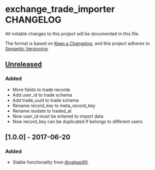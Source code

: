# exchange_trade_importer CHANGELOG

All notable changes to this project will be documented in this file.

The format is based on [Keep a Changelog](https://keepachangelog.com/en/1.0.0/),
and this project adheres to [Semantic Versioning](https://semver.org/spec/v2.0.0.html).

## [Unreleased]

### Added

- More fields to trade records
- Add user_id to trade schema
- Add trade_uuid to trade schema
- Rename record_key to meta_record_key
- Rename isodate to traded_at
- Now user_id must be entered to import data
- Now record_key can be duplicated if belongs to different users

## [1.0.0] - 2017-06-20

### Added

- Stable functionality from [@valeas90](https://github.com/valeas90).

[Unreleased]: https://github.com/valeas90/exchange_trade_importer/compare/v1.0.0...HEAD
[0.0.1]: https://github.com/valeas90/exchange_trade_importer/releases/tag/v1.0.0
